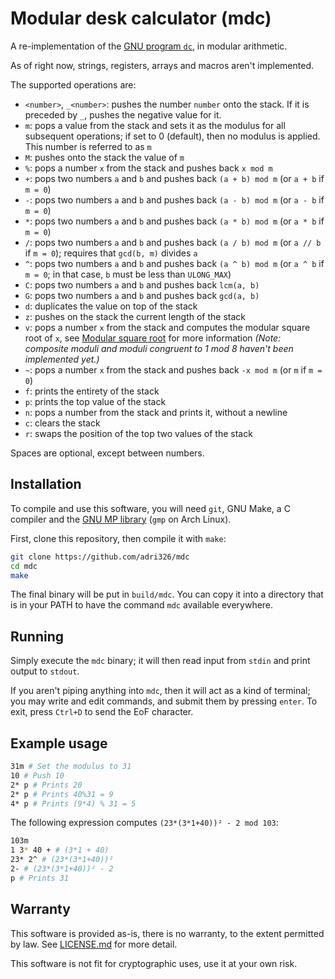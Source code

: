 # Modular desk calculator (mdc)

A re-implementation of the [GNU program `dc`](https://linux.die.net/man/1/dc), in modular arithmetic.

As of right now, strings, registers, arrays and macros aren't implemented.

The supported operations are:

- `<number>`, `_<number>`: pushes the number `number` onto the stack. If it is preceded by `_`, pushes the negative value for it.
- `m`: pops a value from the stack and sets it as the modulus for all subsequent operations; if set to 0 (default), then no modulus is applied. This number is referred to as `m`
- `M`: pushes onto the stack the value of `m`
- `%`: pops a number `x` from the stack and pushes back `x mod m`
- `+`: pops two numbers `a` and `b` and pushes back `(a + b) mod m` (or `a + b` if `m = 0`)
- `-`: pops two numbers `a` and `b` and pushes back `(a - b) mod m` (or `a - b` if `m = 0`)
- `*`: pops two numbers `a` and `b` and pushes back `(a * b) mod m` (or `a * b` if `m = 0`)
- `/`: pops two numbers `a` and `b` and pushes back `(a / b) mod m` (or `a // b` if `m = 0`); requires that `gcd(b, m)` divides `a`
- `^`: pops two numbers `a` and `b` and pushes back `(a ^ b) mod m` (or `a ^ b` if `m = 0`; in that case, `b` must be less than `ULONG_MAX`)
- `C`: pops two numbers `a` and `b` and pushes back `lcm(a, b)`
- `G`: pops two numbers `a` and `b` and pushes back `gcd(a, b)`
- `d`: duplicates the value on top of the stack
- `z`: pushes on the stack the current length of the stack
- `v`: pops a number `x` from the stack and computes the modular square root of `x`, see [Modular square root](https://www.rieselprime.de/ziki/Modular_square_root) for more information *(Note: composite moduli and moduli congruent to 1 mod 8 haven't been implemented yet.)*
- `~`: pops a number `x` from the stack and pushes back `-x mod m` (or `m` if `m = 0`)
- `f`: prints the entirety of the stack
- `p`: prints the top value of the stack
- `n`: pops a number from the stack and prints it, without a newline
- `c`: clears the stack
- `r`: swaps the position of the top two values of the stack

Spaces are optional, except between numbers.

## Installation

To compile and use this software, you will need `git`, GNU Make, a C compiler and the [GNU MP library](https://gmplib.org/manual/index) (`gmp` on Arch Linux).

First, clone this repository, then compile it with `make`:

```sh
git clone https://github.com/adri326/mdc
cd mdc
make
```

The final binary will be put in `build/mdc`.
You can copy it into a directory that is in your PATH to have the command `mdc` available everywhere.

## Running

Simply execute the `mdc` binary; it will then read input from `stdin` and print output to `stdout`.

If you aren't piping anything into `mdc`, then it will act as a kind of terminal; you may write and edit commands, and submit them by pressing `enter`.
To exit, press `Ctrl+D` to send the EoF character.

## Example usage

```sh
31m # Set the modulus to 31
10 # Push 10
2* p # Prints 20
2* p # Prints 40%31 = 9
4* p # Prints (9*4) % 31 = 5
```

The following expression computes `(23*(3*1+40))² - 2 mod 103`:

```sh
103m
1 3* 40 + # (3*1 + 40)
23* 2^ # (23*(3*1+40))²
2- # (23*(3*1+40))² - 2
p # Prints 31
```

## Warranty

This software is provided as-is, there is no warranty, to the extent permitted by law.
See [LICENSE.md](./LICENSE.md) for more detail.

This software is not fit for cryptographic uses, use it at your own risk.
